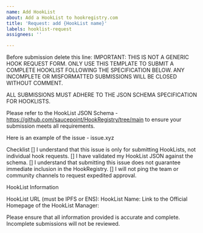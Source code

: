 ```yaml
---
name: Add HookList
about: Add a HookList to hookregistry.com
title: 'Request: add {HookList name}'
labels: hooklist-request
assignees: ''

---
```



Before submission delete this line:
IMPORTANT: THIS IS NOT A GENERIC HOOK REQUEST FORM. ONLY USE THIS TEMPLATE TO SUBMIT A COMPLETE HOOKLIST FOLLOWING THE SPECIFICATION BELOW. ANY INCOMPLETE OR MISFORMATTED SUBMISSIONS WILL BE CLOSED WITHOUT COMMENT.

ALL SUBMISSIONS MUST ADHERE TO THE JSON SCHEMA SPECIFICATION FOR HOOKLISTS.

Please refer to the HookList JSON Schema - https://github.com/saucepoint/HookRegistry/tree/main to ensure your submission meets all requirements.

Here is an example of the issue - issue.xyz

Checklist
 [] I understand that this issue is only for submitting HookLists, not individual hook requests.
 [] I have validated my HookList JSON against the schema.
 [] I understand that submitting this issue does not guarantee immediate inclusion in the HookRegistry.
 [] I will not ping the team or community channels to request expedited approval.

HookList Information

HookList URL (must be IPFS or ENS):
HookList Name:
Link to the Official Homepage of the HookList Manager:

Please ensure that all information provided is accurate and complete. Incomplete submissions will not be reviewed.
